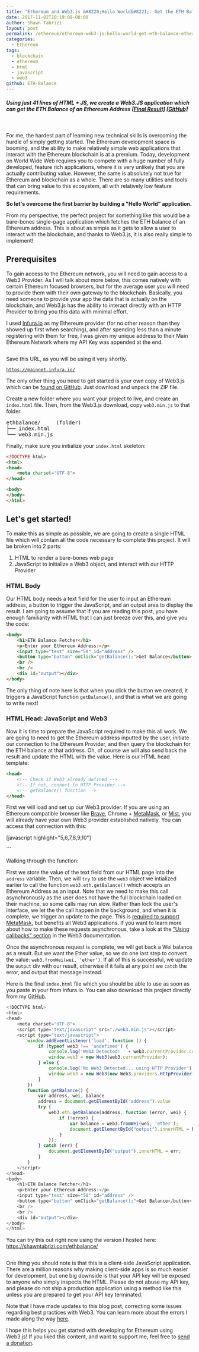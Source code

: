 ```yaml
---
title: 'Ethereum and Web3.js &#8220;Hello World&#8221;: Get the ETH Balance of an Ethereum Address'
date: 2017-11-02T10:19:09-08:00
author: Shawn Tabrizi
layout: post
permalink: /ethereum/ethereum-web3-js-hello-world-get-eth-balance-ethereum-address/
categories:
  - Ethereum
tags:
  - blockchain
  - ethereum
  - html
  - javascript
  - web3
github: ETH-Balance
---
```

<h5>Using just 41 lines of HTML + JS, we create a Web3.JS application which can get the ETH Balance of an Ethereum Address <a href="https://shawntabrizi.com/ethbalance/">[Final Result]</a> <a href="https://github.com/shawntabrizi/ETH-Balance">[GitHub]</a></h5>
&nbsp;

<p>For me, the hardest part of learning new technical skills is overcoming the hurdle of simply getting started. The Ethereum development space is booming, and the ability to make relatively simple web applications that interact with the Ethereum blockchain is at a premium. Today, development on World Wide Web requires you to compete with a huge number of fully developed, feature rich applications, where it is very unlikely that you are actually contributing value. However, the same is absolutely not true for Ethereum and blockchain as a whole. There are so many utilities and tools that can bring value to this ecosystem, all with relatively low feature requirements.</p>

<p><strong>So let's overcome the first barrier by building a "Hello World" application.</strong></p>

<p>From my perspective, the perfect project for something like this would be a bare-bones single-page application which fetches the ETH balance of an Ethereum address. This is about as simple as it gets to allow a user to interact with the blockchain, and thanks to Web3.js, it is also really simple to implement!</p>

<h2>Prerequisites</h2>
<p>To gain access to the Ethereum network, you will need to gain access to a Web3 Provider. As I will talk about more below, this comes natively with certain Ethereum focused browsers, but for the average user you will need to provide them with their own gateway to the blockchain. Basically, you need someone to provide your app the data that is actually on the blockchain, and Web3.js has the ability to interact directly with an HTTP Provider to bring you this data with minimal effort.</p>

<p>I used <a href="https://infura.io/">Infura.io</a> as my Ethereum provider (for no other reason than they showed up first when searching), and after spending less than a minute registering with them for free, I was given my unique address to their Main Ethereum Network where my API Key was appended at the end.</p>

<p id="MZecgiF"><img class="alignnone size-full wp-image-212 " src="/assets/images/img_59fad787df3db.png" alt="" /></p>

<p>Save this URL, as you will be using it very shortly.</p>

<code>https://mainnet.infura.io/<APIKEY></code>

<p>The only other thing you need to get started is your own copy of Web3.js which can be <a href="https://github.com/ethereum/web3.js">found on GitHub</a>. Just download and unpack the ZIP file.</p>

<p>Create a new folder where you want your project to live, and create an <code>index.html</code> file. Then, from the Web3.js download, copy <code>web3.min.js</code> to that folder.</p>

<pre>ethbalance/     (folder)
├── index.html
└── web3.min.js</pre>

<p>Finally, make sure you initialize your <code>index.html</code> skeleton:</p>

<div>

```html
<!DOCTYPE html>
<html>
<head>
    <meta charset="UTF-8">
</head>

<body>
</body>
</html>
```

</div>

<h2>Let's get started!</h2>

<p>To make this as simple as possible, we are going to create a single HTML file which will contain all the code necessary to complete this project. It will be broken into 2 parts:</p>

<ol>
 	<li>HTML to render a bare-bones web page</li>
 	<li>JavaScript to initialize a Web3 object, and interact with our HTTP Provider</li>
</ol>

<h3>HTML Body</h3>
<p>Our HTML body needs a text field for the user to input an Ethereum address, a button to trigger the JavaScript, and an output area to display the result. I am going to assume that if you are reading this post, you have enough familiarity with HTML that I can just breeze over this, and give you the code:</p>

```html
<body>
    <h1>ETH Balance Fetcher</h1>
    <p>Enter your Ethereum Address:</p>
    <input type="text" size="50" id="address" />
    <button type="button" onClick="getBalance();">Get Balance</button>
    <br />
    <br />
    <div id="output"></div>
</body>
```

<p>The only thing of note here is that when you click the button we created, it triggers a JavaScript function <code>getBalance()</code>, and that is what we are going to write next!</p>

<h3>HTML Head: JavaScript and Web3</h3>
<p>Now it is time to prepare the JavaScript required to make this all work. We are going to need to get the Ethereum address inputted by the user, initiate our connection to the Ethereum Provider, and then query the blockchain for the ETH balance at that address. Oh, of course we will also send back the result and update the HTML with the value. Here is our HTML head template:</p>

```html
<head>
    <!-- Check if Web3 already defined -->
    <!-- If not, connect to HTTP Provider -->
    <!-- getBalance() function -->
</head>
```

<p>First we will load and set up our Web3 provider. If you are using an Ethereum compatible browser like <a href="https://brave.com/">Brave</a>, Chrome + <a href="https://metamask.io/">MetaMask</a>, or <a href="https://github.com/ethereum/mist/releases">Mist</a>, you will already have your own Web3 provider established natively. You can access that connection with this:</p>

[javascript highlight="5,6,7,8,9,10"]
<head>
    <meta charset="UTF-8">
    <script type="text/javascript" src="./web3.min.js"></script>
    <script type="text/javascript">
        window.addEventListener('load', function () {
            if (typeof web3 !== 'undefined') {
                console.log('Web3 Detected! ' + web3.currentProvider.constructor.name)
                window.web3 = new Web3(web3.currentProvider);
            }
        })

    <!-- If not, connect to HTTP Provider -->
    <!-- getBalance() function -->
    </script>
</head>
```

&nbsp;

<p>More likely, the user does not have one of these browsers, so we need to establish our own connection to the Ethereum network. We can do this with the URL that you saved earlier from Infura.io, and establishing an HTTP Provider:</p>

[javascript highlight="9,10,11,12"]
<head>
    <meta charset="UTF-8">
    <script type="text/javascript" src="./web3.min.js"></script>
    <script type="text/javascript">
        window.addEventListener('load', function () {
            if (typeof web3 !== 'undefined') {
                console.log('Web3 Detected! ' + web3.currentProvider.constructor.name)
                window.web3 = new Web3(web3.currentProvider);
            } else {
                console.log('No Web3 Detected... using HTTP Provider')
                window.web3 = new Web3(new Web3.providers.HttpProvider("https://mainnet.infura.io/<APIKEY>"));
            }
        })

    <!-- getBalance() function -->
    </script>
</head>
```

<p>At this point, we can do just about anything that Web3.js offers, but for our purposes we only need to query the blockchain for the address, and return the ETH balance. So let's set up our <code>getBalance()</code> function:</p>

[javascript highlight="14,15,16,17,18,19,20,21,22,23,24,25,26,27"]
<head>
    <meta charset="UTF-8">
    <script type="text/javascript" src="./web3.min.js"></script>
    <script type="text/javascript">
        window.addEventListener('load', function () {
            if (typeof web3 !== 'undefined') {
                console.log('Web3 Detected! ' + web3.currentProvider.constructor.name)
                window.web3 = new Web3(web3.currentProvider);
            } else {
                console.log('No Web3 Detected... using HTTP Provider')
                window.web3 = new Web3(new Web3.providers.HttpProvider("https://mainnet.infura.io/<APIKEY>"));
            }
        })
        function getBalance() {
            var address, wei, balance
            address = document.getElementById("address").value
            try {
                web3.eth.getBalance(address, function (error, wei) {
                    if (!error) {
                        var balance = web3.fromWei(wei, 'ether');
                        document.getElementById("output").innerHTML = balance + " ETH";
                    }
                });
            } catch (err) {
                document.getElementById("output").innerHTML = err;
            }
        }
    </script>
</head>
```

<p>Walking through the function:</p>

<p>First we store the value of the text field from our HTML page into the <code>address</code> variable. Then, we will <code>try</code> to use the <code>web3</code> object we intialized earlier to call the function <code>web3.eth.getBalance()</code> which accepts an Ethereum Address as an input. Note that we need to make this call asynchronously as the user does not have the full blockchain loaded on their machine, so some calls may run slow. Rather than lock the user's interface, we let the the call happen in the background, and when it is complete, we trigger an update to the page. This is <a href="https://github.com/MetaMask/faq/blob/master/DEVELOPERS.md#dizzy-all-async---think-of-metamask-as-a-light-client">required to support MetaMask</a>, but benefits all Web3 applications. If you want to learn more about how to make these requests asynchronous, take a look at the <a href="https://github.com/ethereum/wiki/wiki/JavaScript-API#using-callbacks">"Using callbacks" section</a> in the Web3 documentation.</p>

<p>Once the asynchronous request is complete, we will get back a Wei balance as a result. But we want the Ether value, so we do one last step to convert the value: <code>web3.fromWei(wei, 'ether')</code>. If all of this is successful, we update the <code>output</code> div with our result, otherwise if it fails at any point we <code>catch</code> the error, and output that message instead.</p>

<p>Here is the final <code>index.html</code> file which you should be able to use as soon as you paste in your <APIKEY> from Infura.io. You can also download this project directly from my <a href="https://github.com/shawntabrizi/ETH-Balance">GitHub</a>.</p>

```javascript
<!DOCTYPE html>
<html>
<head>
    <meta charset="UTF-8">
    <script type="text/javascript" src="./web3.min.js"></script>
    <script type="text/javascript">
        window.addEventListener('load', function () {
            if (typeof web3 !== 'undefined') {
                console.log('Web3 Detected! ' + web3.currentProvider.constructor.name)
                window.web3 = new Web3(web3.currentProvider);
            } else {
                console.log('No Web3 Detected... using HTTP Provider')
                window.web3 = new Web3(new Web3.providers.HttpProvider("https://mainnet.infura.io/<APIKEY>"));
            }
        })
        function getBalance() {
            var address, wei, balance
            address = document.getElementById("address").value
            try {
                web3.eth.getBalance(address, function (error, wei) {
                    if (!error) {
                        var balance = web3.fromWei(wei, 'ether');
                        document.getElementById("output").innerHTML = balance + " ETH";
                    }
                });
            } catch (err) {
                document.getElementById("output").innerHTML = err;
            }
        }
    </script>
</head>
<body>
    <h1>ETH Balance Fetcher</h1>
    <p>Enter your Ethereum Address:</p>
    <input type="text" size="50" id="address" />
    <button type="button" onClick="getBalance();">Get Balance</button>
    <br />
    <br />
    <div id="output"></div>
</body>
</html>
```

<p>You can try this out right now using the version I hosted here: <a href="https://shawntabrizi.com/ethbalance/">https://shawntabrizi.com/ethbalance/</a></p>

<p id="UOsPuLB"><img class="alignnone size-full wp-image-218 " src="/assets/images/img_59faeb0dd20de.png" alt="" /></p>

<p>One thing you should note is that this is a client-side JavaScript application. There are a million reasons why making client-side apps is so much easier for development, but one big downside is that your API key will be exposed to anyone who simply inspects the HTML. Please do not abuse my API key, and please do not ship a production application using a method like this unless you are prepared to get your API key terminated.</p>

<p>Note that I have made updates to this blog post, correcting some issues regarding best practices with Web3. You can learn more about the errors I made along the way <a href="https://shawntabrizi.com/crypto/correcting-ethereum-web3-js-hello-world/">here</a>.</p>

<p>I hope this helps you get started with developing for Ethereum using Web3.js! If you liked this content, and want to support me, feel free to <a href="https://shawntabrizi.com/donate/">send a donation</a>.</p>